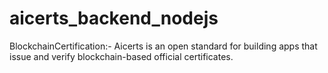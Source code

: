 # aicerts_backend_nodejs
BlockchainCertification:- Aicerts is an open standard for building apps that issue and verify blockchain-based official certificates.
